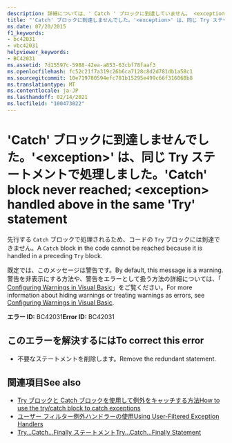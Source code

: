 ```yaml
---
description: 詳細については、' Catch ' ブロックに到達していません。 <exception> 同じ ' Try ' ステートメントで上の処理が行われています
title: "'Catch' ブロックに到達しませんでした。'<exception>' は、同じ Try ステートメントで処理しました。"
ms.date: 07/20/2015
f1_keywords:
- bc42031
- vbc42031
helpviewer_keywords:
- BC42031
ms.assetid: 7d15597c-5988-42ea-a853-63cbf78faaf3
ms.openlocfilehash: fc52c21f7a319c26b6ca7128c8d2d781db1a58c1
ms.sourcegitcommit: 10e719780594efc781b15295e499c66f316068b8
ms.translationtype: MT
ms.contentlocale: ja-JP
ms.lasthandoff: 02/14/2021
ms.locfileid: "100473022"
---
```

# <a name="catch-block-never-reached-exception-handled-above-in-the-same-try-statement"></a><span data-ttu-id="20301-103">'Catch' ブロックに到達しませんでした。'\<exception>' は、同じ Try ステートメントで処理しました。</span><span class="sxs-lookup"><span data-stu-id="20301-103">'Catch' block never reached; \<exception> handled above in the same 'Try' statement</span></span>

<span data-ttu-id="20301-104">先行する `Catch` ブロックで処理されるため、コードの `Try` ブロックには到達できません。</span><span class="sxs-lookup"><span data-stu-id="20301-104">A `Catch` block in the code cannot be reached because it is handled in a preceding `Try` block.</span></span>  
  
<span data-ttu-id="20301-105">既定では、このメッセージは警告です。</span><span class="sxs-lookup"><span data-stu-id="20301-105">By default, this message is a warning.</span></span> <span data-ttu-id="20301-106">警告を非表示にする方法や、警告をエラーとして扱う方法の詳細については、「 [Configuring Warnings in Visual Basic](/visualstudio/ide/configuring-warnings-in-visual-basic)」をご覧ください。</span><span class="sxs-lookup"><span data-stu-id="20301-106">For more information about hiding warnings or treating warnings as errors, see [Configuring Warnings in Visual Basic](/visualstudio/ide/configuring-warnings-in-visual-basic).</span></span>
  
 <span data-ttu-id="20301-107">**エラー ID:** BC42031</span><span class="sxs-lookup"><span data-stu-id="20301-107">**Error ID:** BC42031</span></span>  
  
## <a name="to-correct-this-error"></a><span data-ttu-id="20301-108">このエラーを解決するには</span><span class="sxs-lookup"><span data-stu-id="20301-108">To correct this error</span></span>  
  
- <span data-ttu-id="20301-109">不要なステートメントを削除します。</span><span class="sxs-lookup"><span data-stu-id="20301-109">Remove the redundant statement.</span></span>  
  
## <a name="see-also"></a><span data-ttu-id="20301-110">関連項目</span><span class="sxs-lookup"><span data-stu-id="20301-110">See also</span></span>

- [<span data-ttu-id="20301-111">Try ブロックと Catch ブロックを使用して例外をキャッチする方法</span><span class="sxs-lookup"><span data-stu-id="20301-111">How to use the try/catch block to catch exceptions</span></span>](../../standard/exceptions/how-to-use-the-try-catch-block-to-catch-exceptions.md)
- [<span data-ttu-id="20301-112">ユーザー フィルター例外ハンドラーの使用</span><span class="sxs-lookup"><span data-stu-id="20301-112">Using User-Filtered Exception Handlers</span></span>](../../standard/exceptions/using-user-filtered-exception-handlers.md)
- [<span data-ttu-id="20301-113">Try...Catch...Finally ステートメント</span><span class="sxs-lookup"><span data-stu-id="20301-113">Try...Catch...Finally Statement</span></span>](../language-reference/statements/try-catch-finally-statement.md)
